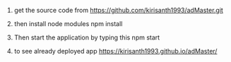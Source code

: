 1. get the source code from 
https://github.com/kirisanth1993/adMaster.git

2. then install node modules
npm install

3. Then start the application by typing this
npm start

4. to see already deployed app
https://kirisanth1993.github.io/adMaster/



